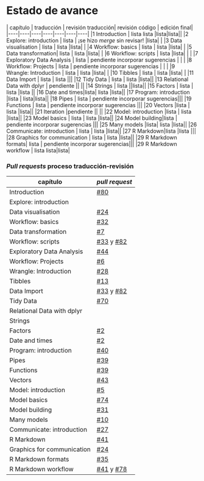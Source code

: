 # Estado de avance

| capítulo | traducción | revisión traducción| revisión código | edición final|
|----|----|----|----|----|----|----|
|1 Introduction | lista lista |lista|lista||
|2 Explore: introduction | lista | ¡se hizo _merge_ sin revisar! |lista| |
|3 Data visualisation | lista | lista |lista| |
|4 Workflow: basics | lista | lista |lista| |
|5 Data transformation| lista | lista |lista| |
|6 Workflow: scripts | lista |lista| | |
|7 Exploratory Data Analysis | lista | pendiente incorporar sugerencias | | |
|8 Workflow: Projects | lista | pendiente incorporar sugerencias | | |
|9 Wrangle: Introduction | lista | lista |lista| |
|10 Tibbles | lista | lista |lista| |
|11 Data Import | lista | lista |||
|12 Tidy Data | lista | lista |lista||
|13 Relational Data with dplyr | pendiente || ||
|14 Strings | lista ||lista||
|15 Factors | lista | lista |lista ||
|16 Date and times|lista| lista |lista||
|17 Program: introduction |lista | lista|lista||
|18 Pipes | lista | pendiente incorporar sugerencias|||
|19 Functions | lista | pendiente incorporar sugerencias |||
|20 Vectors |lista | lista |lista||
|21 Iteration |pendiente || ||
|22 Model: introduction |lista | lista |lista||
|23 Model basics | lista | lista |lista||
|24 Model building|lista | pendiente incorporar sugerencias |||
|25 Many models |lista| lista |lista||
|26 Communicate: introduction | lista | lista |lista||
|27 R Markdown|lista |lista |||
|28 Graphics for communication | lista | lista |lista||
|29 R Markdown formats| lista | pendiente incorporar sugerencias|||
|29 R Markdown workflow | lista lista|lista|


### _Pull requests_ proceso traducción-revisión

| capítulo | _pull request_
|----|----|
| Introduction |[#80](https://github.com/cienciadedatos/r4ds/pull/80)|
| Explore: introduction ||
| Data visualisation |[#24](https://github.com/cienciadedatos/r4ds/pull/24)|
| Workflow: basics | [#32](https://github.com/cienciadedatos/r4ds/pull/32)|
| Data transformation|[#7](https://github.com/cienciadedatos/r4ds/pull/7)|
| Workflow: scripts |[#33](https://github.com/cienciadedatos/r4ds/pull/33) y [#82](https://github.com/cienciadedatos/r4ds/pull/82)|
| Exploratory Data Analysis |[#44](https://github.com/cienciadedatos/r4ds/pull/44) |
| Workflow: Projects |[#6](https://github.com/cienciadedatos/r4ds/pull/6)|
| Wrangle: Introduction |[#28](https://github.com/cienciadedatos/r4ds/pull/28)|
| Tibbles |[#13](https://github.com/cienciadedatos/r4ds/pull/13)|
| Data Import |[#33](https://github.com/cienciadedatos/r4ds/pull/33) y [#82](https://github.com/cienciadedatos/r4ds/pull/82)|
| Tidy Data |[#70](https://github.com/cienciadedatos/r4ds/pull/70)|
| Relational Data with dplyr ||
| Strings ||
| Factors |[#2](https://github.com/cienciadedatos/r4ds/pull/2)|
| Date and times|[#2](https://github.com/cienciadedatos/r4ds/pull/2)|
| Program: introduction |[#40](https://github.com/cienciadedatos/r4ds/pull/40)|
| Pipes | [#39](https://github.com/cienciadedatos/r4ds/pull/39)|
| Functions |[#39](https://github.com/cienciadedatos/r4ds/pull/39)|
| Vectors|[#43](https://github.com/cienciadedatos/r4ds/pull/43)|
| Model: introduction|[#5](https://github.com/cienciadedatos/r4ds/pull/5)|
| Model basics |[#74](https://github.com/cienciadedatos/r4ds/pull/74)|
| Model building|[#31](https://github.com/cienciadedatos/r4ds/pull/31)|
| Many models |[#10](https://github.com/cienciadedatos/r4ds/pull/10)|
| Communicate: introduction|[#27](https://github.com/cienciadedatos/r4ds/pull/27)|
| R Markdown|[#41](https://github.com/cienciadedatos/r4ds/pull/41)|
| Graphics for communication |[#24](https://github.com/cienciadedatos/r4ds/pull/24)|
| R Markdown formats|[#35](https://github.com/cienciadedatos/r4ds/pull/35)|
| R Markdown workflow |[#41](https://github.com/cienciadedatos/r4ds/pull/41) y [#78](https://github.com/cienciadedatos/r4ds/pull/78)
